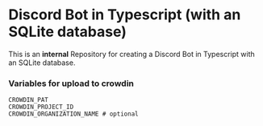 # Discord Bot in Typescript (with an SQLite database)

This is an **internal** Repository for creating a Discord Bot in Typescript with an SQLite database.

### Variables for upload to crowdin

```env
CROWDIN_PAT
CROWDIN_PROJECT_ID
CROWDIN_ORGANIZATION_NAME # optional
```
